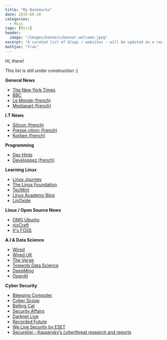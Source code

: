 ```yaml
---
title: "My Bookmarks"
date: 2019-08-28
categories:
  - Misc
tags: [Misc]
header:
  image: "/images/banners/banner_welcome.jpeg"
excerpt: "A curated list of blogs / websites - will be updated on a regular basis"
mathjax: "true"
---
```


Hi, there!

This list is still under construction :)

__General News__
- [The New York Times](https://www.nytimes.com/)
- [BBC](https://www.bbc.com/)
- [Le Monde (french)](https://www.lemonde.fr/)
- [Mediapart (french)](https://www.mediapart.fr/)

__I.T News__
- [Silicon (french)](https://www.silicon.fr)
- [Presse citron (french)](https://www.presse-citron.net/)
- [Korben (french)](https://korben.info)

__Programming__
- [Dev Hints](https://devhints.io/)
- [Developpez (french)](http://developpez.com)

__Learning Linux__
- [Linux Journey](https://linuxjourney.com/)
- [The Linux Foundation](https://www.linuxfoundation.org/ )
- [TecMint](https://www.tecmint.com/)
- [Linux Academy Blog](https://linuxacademy.com/blog/)
- [LinOxide](https://linoxide.com/)

__Linux / Open Source News__
- [OMG Ubuntu](https://www.omgubuntu.co.uk/)
- [nixCraft](https://www.cyberciti.biz/)
- [It's FOSS](https://itsfoss.com/)

__A.I & Data Science__
- [Wired](https://www.wired.com/tag/artificial-intelligence/)
- [Wired UK](https://www.wired.co.uk/topic/artificial-intelligence)
- [The Verge](https://www.theverge.com/ai-artificial-intelligence)
- [Towards Data Science](https://towardsdatascience.com/)
- [DeepMing](https://deepmind.com/blog)
- [OpenAI](https://openai.com/)

__Cyber Security__
- [Bleeping Computer](https://www.bleepingcomputer.com/)
- [Cyber Scoop](https://www.cyberscoop.com/)
- [Belling Cat](https://www.bellingcat.com/)
- [Security Affairs](https://securityaffairs.co/wordpress/)
- [Darknet Live](https://darknetlive.com/)
- [Recorded Future](https://www.recordedfuture.com/blog/)
- [We Live Security by ESET](https://www.welivesecurity.com/)
- [Securelist - Kaspersky’s cyberthreat research and reports](https://securelist.com)